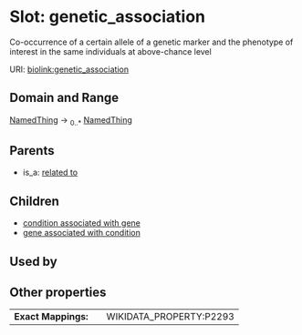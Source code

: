 
# Slot: genetic_association


Co-occurrence of a certain allele of a genetic marker and the phenotype of interest in the same individuals at above-chance level

URI: [biolink:genetic_association](https://w3id.org/biolink/vocab/genetic_association)


## Domain and Range

[NamedThing](NamedThing.md) ->  <sub>0..*</sub>
 [NamedThing](NamedThing.md)

## Parents

 *  is_a: [related to](related_to.md)

## Children

 *  [condition associated with gene](condition_associated_with_gene.md)
 *  [gene associated with condition](gene_associated_with_condition.md)

## Used by


## Other properties

|  |  |  |
| --- | --- | --- |
| **Exact Mappings:** | | WIKIDATA_PROPERTY:P2293 |

